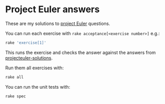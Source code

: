 # Project Euler answers

These are my solutions to [project Euler](https://projecteuler.net/) questions.

You can run each exercise with `rake acceptance[<exercise number>]` e.g.:

```sh
rake 'exercise[1]'
```
This runs the exercise and checks the answer against the answers from [projecteuler-solutions](https://code.google.com/p/projecteuler-solutions/wiki/ProjectEulerSolutions).

Run them all exercises with:

```sh
rake all
```

You can run the unit tests with:

```sh
rake spec
```
